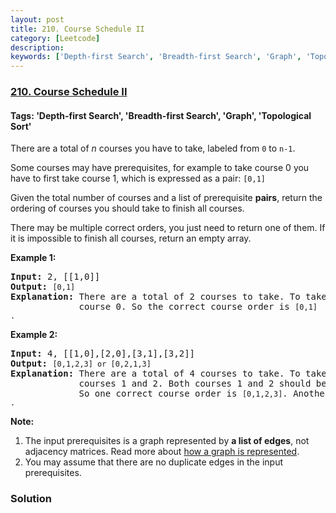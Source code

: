 ```yaml
---
layout: post
title: 210. Course Schedule II
category: [Leetcode]
description: 
keywords: ['Depth-first Search', 'Breadth-first Search', 'Graph', 'Topological Sort', 'Leetcode', 'Medium']
---
```

### [210. Course Schedule II](https://leetcode.com/problems/course-schedule-ii)

#### Tags: 'Depth-first Search', 'Breadth-first Search', 'Graph', 'Topological Sort'

<div class="content__u3I1 question-content__JfgR"><div><p>There are a total of <em>n</em> courses you have to take, labeled from <code>0</code> to <code>n-1</code>.</p>
<p>Some courses may have prerequisites, for example to take course 0 you have to first take course 1, which is expressed as a pair: <code>[0,1]</code></p>
<p>Given the total number of courses and a list of prerequisite <strong>pairs</strong>, return the ordering of courses you should take to finish all courses.</p>
<p>There may be multiple correct orders, you just need to return one of them. If it is impossible to finish all courses, return an empty array.</p>
<p><strong>Example 1:</strong></p>
<pre><strong>Input:</strong> 2, [[1,0]] 
<strong>Output: </strong><code>[0,1]</code>
<strong>Explanation:</strong> There are a total of 2 courses to take. To take course 1 you should have finished   
             course 0. So the correct course order is <code>[0,1] .</code></pre>
<p><strong>Example 2:</strong></p>
<pre><strong>Input:</strong> 4, [[1,0],[2,0],[3,1],[3,2]]
<strong>Output: </strong><code>[0,1,2,3] or [0,2,1,3]</code>
<strong>Explanation:</strong> There are a total of 4 courses to take. To take course 3 you should have finished both     
             courses 1 and 2. Both courses 1 and 2 should be taken after you finished course 0. 
             So one correct course order is <code>[0,1,2,3]</code>. Another correct ordering is <code>[0,2,1,3] .</code></pre>
<p><strong>Note:</strong></p>
<ol>
<li>The input prerequisites is a graph represented by <strong>a list of edges</strong>, not adjacency matrices. Read more about <a href="https://www.khanacademy.org/computing/computer-science/algorithms/graph-representation/a/representing-graphs" target="_blank">how a graph is represented</a>.</li>
<li>You may assume that there are no duplicate edges in the input prerequisites.</li>
</ol>
</div></div>

### Solution
